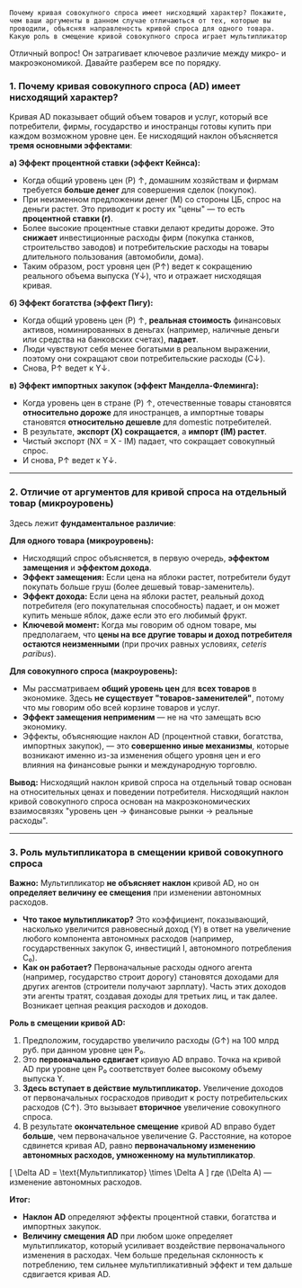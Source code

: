 	Почему кривая совокупного спроса имеет нисходящий характер? Покажите, чем ваши аргументы в данном случае отличаються от тех, которые вы проводили, обьясняя направленость кривой спроса для одного товара. Какую роль в смещение кривой совокупного спроса играет мультипликатор

Отличный вопрос! Он затрагивает ключевое различие между микро- и макроэкономикой. Давайте разберем все по порядку.

### 1. Почему кривая совокупного спроса (AD) имеет нисходящий характер?

Кривая AD показывает общий объем товаров и услуг, который все потребители, фирмы, государство и иностранцы готовы купить при каждом возможном уровне цен. Ее нисходящий наклон объясняется **тремя основными эффектами**:

**а) Эффект процентной ставки (эффект Кейнса):**
*   Когда общий уровень цен (P) ↑, домашним хозяйствам и фирмам требуется **больше денег** для совершения сделок (покупок).
*   При неизменном предложении денег (M) со стороны ЦБ, спрос на деньги растет. Это приводит к росту их "цены" — то есть **процентной ставки (r)**.
*   Более высокие процентные ставки делают кредиты дороже. Это **снижает** инвестиционные расходы фирм (покупка станков, строительство заводов) и потребительские расходы на товары длительного пользования (автомобили, дома).
*   Таким образом, рост уровня цен (P↑) ведет к сокращению реального объема выпуска (Y↓), что и отражает нисходящая кривая.

**б) Эффект богатства (эффект Пигу):**
*   Когда общий уровень цен (P) ↑, **реальная стоимость** финансовых активов, номинированных в деньгах (например, наличные деньги или средства на банковских счетах), **падает**.
*   Люди чувствуют себя менее богатыми в реальном выражении, поэтому они сокращают свои потребительские расходы (C↓).
*   Снова, P↑ ведет к Y↓.

**в) Эффект импортных закупок (эффект Манделла-Флеминга):**
*   Когда уровень цен в стране (P) ↑, отечественные товары становятся **относительно дороже** для иностранцев, а импортные товары становятся **относительно дешевле** для domestic потребителей.
*   В результате, **экспорт (X) сокращается**, а **импорт (IM) растет**.
*   Чистый экспорт (NX = X - IM) падает, что сокращает совокупный спрос.
*   И снова, P↑ ведет к Y↓.

---

### 2. Отличие от аргументов для кривой спроса на отдельный товар (микроуровень)

Здесь лежит **фундаментальное различие**:

**Для одного товара (микроуровень):**
*   Нисходящий спрос объясняется, в первую очередь, **эффектом замещения** и **эффектом дохода**.
*   **Эффект замещения:** Если цена на яблоки растет, потребители будут покупать больше груш (более дешевый товар-заменитель).
*   **Эффект дохода:** Если цена на яблоки растет, реальный доход потребителя (его покупательная способность) падает, и он может купить меньше яблок, даже если это его любимый фрукт.
*   **Ключевой момент:** Когда мы говорим об одном товаре, мы предполагаем, что **цены на все другие товары и доход потребителя остаются неизменными** (при прочих равных условиях, *ceteris paribus*).

**Для совокупного спроса (макроуровень):**
*   Мы рассматриваем **общий уровень цен** для **всех товаров** в экономике. Здесь **не существует "товаров-заменителей"**, потому что мы говорим обо всей корзине товаров и услуг.
*   **Эффект замещения неприменим** — не на что замещать всю экономику.
*   Эффекты, объясняющие наклон AD (процентной ставки, богатства, импортных закупок), — это **совершенно иные механизмы**, которые возникают именно из-за изменения общего уровня цен и его влияния на финансовые рынки и международную торговлю.

**Вывод:** Нисходящий наклон кривой спроса на отдельный товар основан на относительных ценах и поведении потребителя. Нисходящий наклон кривой совокупного спроса основан на макроэкономических взаимосвязях "уровень цен → финансовые рынки → реальные расходы".

---

### 3. Роль мультипликатора в смещении кривой совокупного спроса

**Важно:** Мультипликатор **не объясняет наклон** кривой AD, но он **определяет величину ее смещения** при изменении автономных расходов.

*   **Что такое мультипликатор?** Это коэффициент, показывающий, насколько увеличится равновесный доход (Y) в ответ на увеличение любого компонента автономных расходов (например, государственных закупок G, инвестиций I, автономного потребления C₀).
*   **Как он работает?** Первоначальные расходы одного агента (например, государство строит дорогу) становятся доходами для других агентов (строители получают зарплату). Часть этих доходов эти агенты тратят, создавая доходы для третьих лиц, и так далее. Возникает цепная реакция расходов и доходов.

**Роль в смещении кривой AD:**

1.  Предположим, государство увеличило расходы (G↑) на 100 млрд руб. при данном уровне цен P₀.
2.  Это **первоначально сдвигает** кривую AD вправо. Точка на кривой AD при уровне цен P₀ соответствует более высокому объему выпуска Y.
3.  **Здесь вступает в действие мультипликатор.** Увеличение доходов от первоначальных госрасходов приводит к росту потребительских расходов (C↑). Это вызывает **вторичное** увеличение совокупного спроса.
4.  В результате **окончательное смещение** кривой AD вправо будет **больше**, чем первоначальное увеличение G. Расстояние, на которое сдвинется кривая AD, равно **первоначальному изменению автономных расходов, умноженному на мультипликатор**.

\[ \Delta AD = \text{Мультипликатор} \times \Delta A \]
где \(\Delta A\) — изменение автономных расходов.

**Итог:**
*   **Наклон AD** определяют эффекты процентной ставки, богатства и импортных закупок.
*   **Величину смещения AD** при любом шоке определяет мультипликатор, который усиливает воздействие первоначального изменения в расходах. Чем больше предельная склонность к потреблению, тем сильнее мультипликативный эффект и тем дальше сдвигается кривая AD.